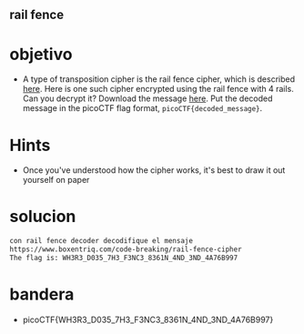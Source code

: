 ## rail fence

# objetivo
- A type of transposition cipher is the rail fence cipher, which is described [here](https://en.wikipedia.org/wiki/Rail_fence_cipher). Here is one such cipher encrypted using the rail fence with 4 rails. Can you decrypt it? Download the message [here](https://artifacts.picoctf.net/c/272/message.txt). Put the decoded message in the picoCTF flag format, `picoCTF{decoded_message}`.

# Hints
- Once you've understood how the cipher works, it's best to draw it out yourself on paper

# solucion
``` bash 
con rail fence decoder decodifique el mensaje
https://www.boxentriq.com/code-breaking/rail-fence-cipher
The flag is: WH3R3_D035_7H3_F3NC3_8361N_4ND_3ND_4A76B997
```
# bandera
- picoCTF{WH3R3_D035_7H3_F3NC3_8361N_4ND_3ND_4A76B997}